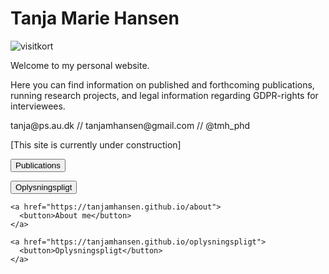 # Tanja Marie Hansen

![visitkort](https://user-images.githubusercontent.com/79258821/152803555-fda7be0d-e0f8-466e-a123-057a4a88154e.png)

<p>Welcome to my personal website.</p>
<p>Here you can find information on published and forthcoming publications, running research projects, and legal information regarding GDPR-rights for interviewees.</p>

<p>tanja@ps.au.dk // tanjamhansen@gmail.com // @tmh_phd</p>

[This site is currently under construction]

<form method="GET" action="TanjaMHansen.github.io/about">
    <button type="submit">Publications</button>
</form> 

<form method="GET" action="TanjaMHansen.github.io/oplysningspligt">
    <button type="submit">Oplysningspligt</button>
</form> 


<html>
  <body> 
    
    <a href="https://tanjamhansen.github.io/about">
      <button>About me</button>
    </a>
    
  </body>
</html>

<html>
  <body> 
    
    <a href="https://tanjamhansen.github.io/oplysningspligt">
      <button>Oplysningspligt</button>
    </a>
    
  </body>
</html>
